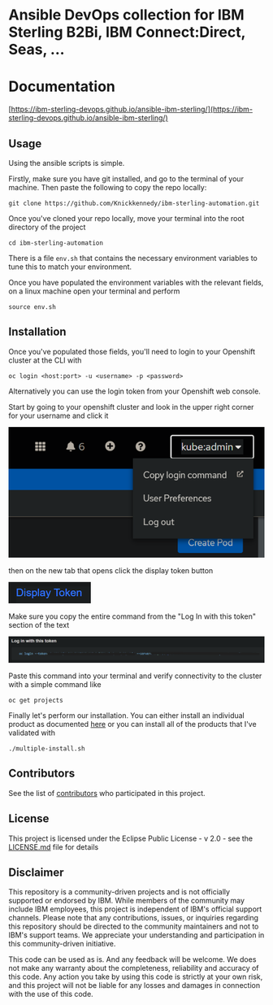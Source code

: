 # Ansible DevOps collection for IBM Sterling B2Bi, IBM Connect:Direct, Seas, ...

# Documentation

[https://ibm-sterling-devops.github.io/ansible-ibm-sterling/](https://ibm-sterling-devops.github.io/ansible-ibm-sterling/)

## Usage

Using the ansible scripts is simple. 

Firstly, make sure you have git installed, and go to the terminal of your machine. Then paste the following to copy the repo locally: 
```shell
git clone https://github.com/Knickkennedy/ibm-sterling-automation.git
```

Once you've cloned your repo locally, move your terminal into the root directory of the project
```shell
cd ibm-sterling-automation
```

There is a file ```env.sh``` that contains the necessary environment variables to tune this to match your environment.

Once you have populated the environment variables with the relevant fields, on a linux machine open your terminal and perform
```shell
source env.sh
```

## Installation

Once you've populated those fields, you'll need to login to your Openshift cluster at the CLI with
```shell
oc login <host:port> -u <username> -p <password> 
```

Alternatively you can use the login token from your Openshift web console.

Start by going to your openshift cluster and look in the upper right corner for your username and click it

![Openshift Login Example](/assets/ocloginexample.png)

then on the new tab that opens click the display token button

![display token example](/assets/displaytoken.png)

Make sure you copy the entire command from the "Log In with this token" section of the text

![example login screen](/assets/exampletextlogin.png)

Paste this command into your terminal and verify connectivity to the cluster with a simple command like
```shell
oc get projects
```

Finally let's perform our installation. You can either install an individual product as documented [here](https://ibm-sterling-devops.github.io/ansible-ibm-sterling/) or you can install all of the products that I've validated with
```shell
./multiple-install.sh
```

## Contributors

See the list of [contributors](https://github.com/ibm-sterling-devops/ansible-ibm-sterling/contributors) who participated in this project.

## License

This project is licensed under the Eclipse Public License - v 2.0 - see the [LICENSE.md](LICENSE.md) file for details

## Disclaimer

This repository is a community-driven projects and is not officially supported or endorsed by IBM. While members of the community may include IBM employees, this project is independent of IBM's official support channels. Please note that any contributions, issues, or inquiries regarding this repository should be directed to the community maintainers and not to IBM's support teams. We appreciate your understanding and participation in this community-driven initiative.

This code can be used as is. And any feedback will be welcome. We does not make any warranty about the completeness, reliability and accuracy of this code. Any action you take by using this code is strictly at your own risk, and this project will not be liable for any losses and damages in connection with the use of this code.
